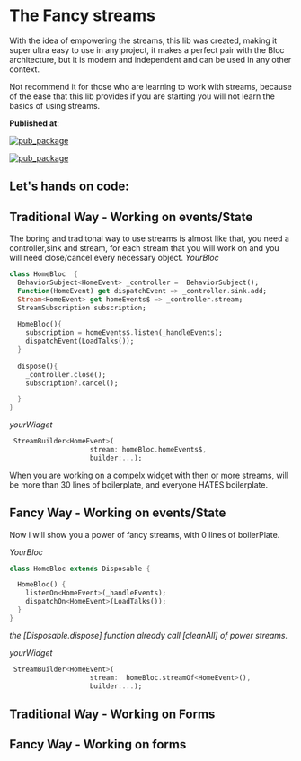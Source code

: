 
# The Fancy streams

 With the idea of empowering the streams, this lib was created, making it super ultra easy to use in any project, it makes a perfect pair with the Bloc architecture, but it is modern and independent and can be used in any other context. 

Not recommend it for those who are learning to work with streams, because of the ease that this lib provides if you are starting you will not learn the basics of using streams.


**Published at**: 

[![pub_package](https://img.shields.io/pub/v/fancy_stream?color=%23ff)](https://pub.dev/packages/fancy_stream)

[![pub_package](https://img.shields.io/github/license/rcorbellini/FancyStreams)](https://github.com/rcorbellini/FancyStreams/blob/master/LICENSE)


## Let's hands on code:


Traditional Way - Working on events/State
---
The boring and traditonal way to use streams is almost like that, you need a controller,sink and stream, for each stream that you will work on and you will need close/cancel every necessary object.
_YourBloc_
``` dart
class HomeBloc  {
  BehaviorSubject<HomeEvent> _controller =  BehaviorSubject();
  Function(HomeEvent) get dispatchEvent => _controller.sink.add;
  Stream<HomeEvent> get homeEvents$ => _controller.stream;
  StreamSubscription subscription;
  
  HomeBloc(){
    subscription = homeEvents$.listen(_handleEvents);
    dispatchEvent(LoadTalks());
  }
  
  dispose(){
    _controller.close();
    subscription?.cancel();

  }
}
```

_yourWidget_
``` dart
 StreamBuilder<HomeEvent>(
                    stream: homeBloc.homeEvents$,
                    builder:...);                 
```

When you are working on a compelx widget with then or more streams, will be more than 30 lines of boilerplate, and everyone HATES boilerplate.


Fancy Way - Working on events/State
---

Now i will show you a power of fancy streams, with 0 lines of boilerPlate.

_YourBloc_
``` dart
class HomeBloc extends Disposable {

  HomeBloc() {    
    listenOn<HomeEvent>(_handleEvents);
    dispatchOn<HomeEvent>(LoadTalks());
  }
}
```
_the [Disposable.dispose] function already call [cleanAll] of power streams._

_yourWidget_
``` dart
 StreamBuilder<HomeEvent>(
                    stream:  homeBloc.streamOf<HomeEvent>(),
                    builder:...);                 
```

Traditional Way - Working on Forms
---

Fancy Way - Working on forms
---
